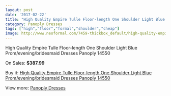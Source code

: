 ```yaml
---
layout: post
date: '2017-02-22'
title: "High Quality Empire Tulle Floor-length One Shoulder Light Blue Prom/evening/bridesmaid Dresses Panoply 14550"
category: Panoply Dresses
tags: ["high","floor","formal","shoulder","cheap"]
image: http://www.neoformal.com/7459-thickbox_default/high-quality-empire-tulle-floor-length-one-shoulder-light-blue-prom-evening-bridesmaid-dresses-panoply-14550.jpg
---
```

High Quality Empire Tulle Floor-length One Shoulder Light Blue Prom/evening/bridesmaid Dresses Panoply 14550

On Sales: **$387.99**
<a href="https://www.neoformal.com/en/panoply-dresses/2653-high-quality-empire-tulle-floor-length-one-shoulder-light-blue-prom-evening-bridesmaid-dresses-panoply-14550.html"><amp-img layout="responsive" width="600" height="600" src="//www.neoformal.com/7459-thickbox_default/high-quality-empire-tulle-floor-length-one-shoulder-light-blue-prom-evening-bridesmaid-dresses-panoply-14550.jpg" alt="High Quality Empire Tulle Floor-length One Shoulder Light Blue Prom/evening/bridesmaid Dresses Panoply 14550 0" /></a>
<a href="https://www.neoformal.com/en/panoply-dresses/2653-high-quality-empire-tulle-floor-length-one-shoulder-light-blue-prom-evening-bridesmaid-dresses-panoply-14550.html"><amp-img layout="responsive" width="600" height="600" src="//www.neoformal.com/7460-thickbox_default/high-quality-empire-tulle-floor-length-one-shoulder-light-blue-prom-evening-bridesmaid-dresses-panoply-14550.jpg" alt="High Quality Empire Tulle Floor-length One Shoulder Light Blue Prom/evening/bridesmaid Dresses Panoply 14550 1" /></a>
<a href="https://www.neoformal.com/en/panoply-dresses/2653-high-quality-empire-tulle-floor-length-one-shoulder-light-blue-prom-evening-bridesmaid-dresses-panoply-14550.html"><amp-img layout="responsive" width="600" height="600" src="//www.neoformal.com/7461-thickbox_default/high-quality-empire-tulle-floor-length-one-shoulder-light-blue-prom-evening-bridesmaid-dresses-panoply-14550.jpg" alt="High Quality Empire Tulle Floor-length One Shoulder Light Blue Prom/evening/bridesmaid Dresses Panoply 14550 2" /></a>

Buy it: [High Quality Empire Tulle Floor-length One Shoulder Light Blue Prom/evening/bridesmaid Dresses Panoply 14550](https://www.neoformal.com/en/panoply-dresses/2653-high-quality-empire-tulle-floor-length-one-shoulder-light-blue-prom-evening-bridesmaid-dresses-panoply-14550.html "High Quality Empire Tulle Floor-length One Shoulder Light Blue Prom/evening/bridesmaid Dresses Panoply 14550")

View more: [Panoply Dresses](https://www.neoformal.com/en/24-panoply-dresses "Panoply Dresses")